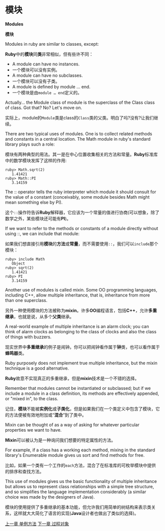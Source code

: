 # 模块
**Modules**

**模块**

Modules in ruby are similar to classes, except:

**Ruby**中的**模块**同**类**非常相似，但有些许不同：

- A module can have no instances.
- 一个模块可以没有实例。
- A module can have no subclasses.
- 一个模块可以没有子类。
- A module is defined by module ... end.
- 一个模块是由`module … end`定义的。

Actually... the Module class of module is the superclass of the Class class of class. Got that? No? Let's move on.

实际上，module的`Module`类是class的`Class`类的父类。明白了吗?没有?让我们继续。

There are two typical uses of modules. One is to collect related methods and constants in a central location. The Math module in ruby's standard library plays such a role:

模块有两种典型的用法。其一是在中心位置收集相关的方法和常量。**Ruby**标准库中的数学模块发挥了这样的作用:

```
ruby> Math.sqrt(2)
   1.41421
ruby> Math::PI
   3.14159
```

The :: operator tells the ruby interpreter which module it should consult for the value of a constant (conceivably, some module besides Math might mean something else by PI). 

这个`::`操作符告诉**Ruby**解释器，它应该为一个常量的值进行协商(可以想象，除了数学之外，某些模块还可能有**PI**)。

If we want to refer to the methods or constants of a module directly without using ::, we can include that module:

如果我们想直接引用**模块**的**方法**或**常量**，而不需要使用`::`，我们可以`include`那个模块：

```
ruby> include Math
   Object
ruby> sqrt(2)
   1.41421
ruby> PI
   3.14159
```

Another use of modules is called mixin. Some OO programming languages, including C++, allow multiple inheritance, that is, inheritance from more than one superclass. 

另外一种使用模块的方法被称为**mixin**。许多**OO**编程语言，包括**C++**，允许**多重继承**，也就是说，从多个**父类**继承。

A real-world example of multiple inheritance is an alarm clock; you can think of alarm clocks as belonging to the class of clocks and also the class of things with buzzers.

现实世界中**多重继承**的例子是闹钟。你可以把闹钟看作属于**钟**类，也可以看作属于**蜂鸣器**类。

Ruby purposely does not implement true multiple inheritance, but the mixin technique is a good alternative. 

**Ruby**故意不实现真正的多重继承，但是**mixin**技术是一个不错的选择。

Remember that modules cannot be instantiated or subclassed; but if we include a module in a class definition, its methods are effectively appended, or "mixed in", to the class.

记住，**模块**不能被**实例化**或**子类化**，但是如果我们在一个类定义中包含了模块，它的方法便被有效地附加或“**混合**”到了类中。

Mixin can be thought of as a way of asking for whatever particular properties we want to have. 

**Mixin**可以被认为是一种询问我们想要的特定属性的方法。

For example, if a class has a working each method, mixing in the standard library's Enumerable module gives us sort and find methods for free.

比如，如果一个类有一个工作的`each`方法，混合了在标准库的可枚举模块中提供的排序和查找方法。

This use of modules gives us the basic functionality of multiple inheritance but allows us to represent class relationships with a simple tree structure, and so simplifies the language implementation considerably (a similar choice was made by the designers of Java).

模块的使用提供了多重继承的基本功能，但允许我们用简单的树结构来表示类关系，这样就大大简化了语言的实现(**Java**设计者也做出了类似的选择)。

[上一章 单例方法](./singletonmethods.md "Singleton methods")
[下一章 过程对象](./procobjects.md "Procedure objects")